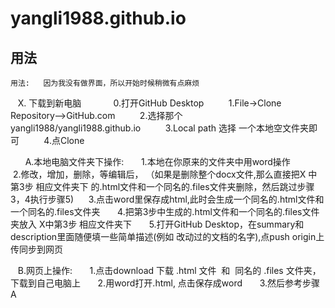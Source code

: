 # yangli1988.github.io

## 用法

    用法:   因为我没有做界面，所以开始时候稍微有点麻烦
      X. 下载到新电脑     
        0.打开GitHub Desktop          
        1.File->Clone Repository-->GitHub.com          
        2.选择那个yangli1988/yangli1988.github.io          
        3.Local path 选择 一个本地空文件夹即可          
        4.点Clone
      
      A.本地电脑文件夹下操作:       
        1.本地在你原来的文件夹中用word操作      
        2.修改，增加，删除，等编辑后，
            （如果是删除整个docx文件,那么直接把X 中第3步 相应文件夹下 的.html文件和一个同名的.files文件夹删除，然后跳过步骤3，4执行步骤5)      
        3.点击word里保存成html,此时会生成一个同名的.html文件和一个同名的.files文件夹       
        4.把第3步中生成的.html文件和一个同名的.files文件夹放入 X中第3步 相应文件夹下       
        5.打开GitHub Desktop，在summary和description里面随便填一些简单描述(例如 改动过的文档的名字),点push origin上传同步到网页
        
      B.网页上操作:       
          1.点击download 下载 .html 文件  和  同名的 .files 文件夹，下载到自己电脑上       
          2.用word打开.html, 点击保存成word       
          3.然后参考步骤A 
